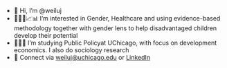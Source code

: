 - 👋 Hi, I’m @weiluj
- 👩🏻‍💻📈📊 I’m interested in Gender, Healthcare and using evidence-based methodology together with gender lens to help disadvantaged children develop their potential
- 👩🏻‍🎓 I’m studying Public Policyat UChicago, with focus on development economics. I also do sociology research
- 📮 Connect via weiluj@uchicago.edu or [LinkedIn](https://www.linkedin.com/in/mia-j/)

<!---
weiluj/weiluj is a ✨ special ✨ repository because its `README.md` (this file) appears on your GitHub profile.
You can click the Preview link to take a look at your changes.
--->
